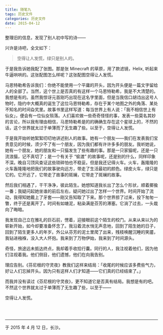 ```yaml
---
title: 随笔九
tags: 历史文件
categories: 历史文件
date: 2015-04-12
---
```


整理旧的信息，发现了别人初中写的诗——

兴许是诗吧，全文如下：

> 空得让人发慌，绿只是别人的。

于是我告诉她我配了张图。那是张 Minecraft 的草原，用了款滤镜，Helix, 听起来牛逼哄哄的。这张配图怎么样呢？这张配图空得让人发慌。

马恩特勒希告诉我们：你绝不能使用一个平庸的开头，因为开头便是一篇文字留给人的全部了。当然，这个世上是否真的有这样一个马恩特勒希，我是不大清楚的。我想是有的。虽然我惊讶元首刚巧出现在这名字里面，但是当我信口胡诌出这号人物时，隐约中大概真的诞生了这位马恩特勒希，存在于某个地图之外的角落、某处不知名的时间旮旯里。故事书里这样写道：每当世界上有人说：「我不相信世上有仙女」，便会有一位仙女殒落。人们喜欢做一些奇奇怪怪的事，发表一些莫名其妙的言论，所以我有理由相信，马恩特勒希是的的确确生存在这个星球上的，不然的话，这个世界就太过于单薄而了无生趣了些。以至于，空得让人发慌。

于是我开始听她絮絮叨叨地讲述别人的故事。她有一个朋友——我们在发表我们宝贵意见的时候，须少不了有一个朋友，因为我们都有许许多多的朋友。我听她说，她有一个朋友，她的朋友和一只猫发生了些有趣的事。那是一只家猫呢，还是一只流浪猫，记不真切了；是一个有关于 “偷渡” 的故事呢，还是别的什么，同样印象不深。晚自习顶风查证这些琐碎怕也不稳妥。但是我还记得火车。火车，轰隆隆的火车轰隆隆地把我们的故事驶向远方，带走了生活最初的颜色。绿皮火车，绿只是它的。它开远了，它带走了故事的斑斓，它带走了斑斓的故事。

然后我们相遇了，干干净净，彼此陌生。她想知道我长出了怎么个形状，顺着揶揄一番；我疑问起她坐谁的前后左右，疑问她过出了怎样一个世界。时间开始了流动，我得知她戴上了牙套——刚又告知取了下来。那个世界掠了过来，投下匆匆一瞥，终于还是离开了。时间有如塘泥，粘染满是芬芳的滞塞。它淌了过去，一头栽向了晦暗。

我发现自己立在雅礼的巨石前，愣着，迎接眼前这个陌生的校门。从来从来以为的崭新开始，如今却要准备怀念了。我沿着流水悄无声息地，回到了陌生她的日子，回到了陌生更多人的年岁。外公从芬芳的泥土里爬了出来，残枝唤醒沉睡的笑靥，我钻进襁褓，没入大人怀抱。我来到了万物伊始，我来到了时间源头。

奇怪，旅途远未抵达终点，我却着手收拾行囊。同行的人，我注视着他们，因为他们注视着我。他们侧目，他们遗憾，他们在向我告别。

理应告别。《芬尼根的守灵夜》教我们这样来结局：「收尾的时候应该多费些气力，好让人们忘掉开头。因为只有这样人们才知道——它们真的已经结束了。」

而我并没有读过《芬尼根的守灵夜》，更不知道它是否真有结局。我想是有的吧。不然这个世界就太过于单薄而了无生趣了些，以至于——

空得让人发慌。

<br>

<br>

------

于 2015 年 4 月 12 日，长沙。

